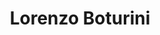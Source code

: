 ---
title: "Lorenzo Boturini"
url: /venustiano-carranza/lorenzo-boturini/
shop: suministros médicos
---